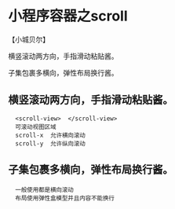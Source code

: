# 小程序容器之scroll

【小城贝尔】

横竖滚动两方向，手指滑动粘贴酱。

子集包裹多横向，弹性布局换行酱。

## 横竖滚动两方向，手指滑动粘贴酱。
      <scroll-view>  </scroll-view>
      可滚动视图区域
      scroll-x	允许横向滚动
      scroll-y	允许纵向滚动
## 子集包裹多横向，弹性布局换行酱。
      一般使用都是横向滚动
      布局使用弹性盒模型并且内容不能换行